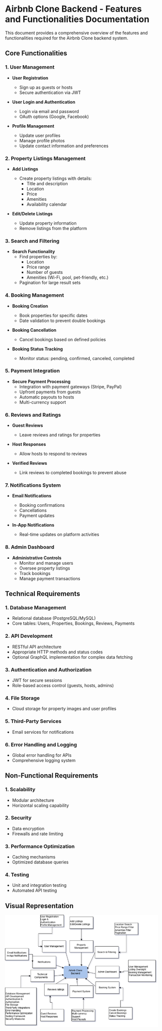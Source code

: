 # Airbnb Clone Backend - Features and Functionalities Documentation

This document provides a comprehensive overview of the features and functionalities required for the Airbnb Clone backend system.

## Core Functionalities

### 1. User Management
- **User Registration**
  - Sign up as guests or hosts
  - Secure authentication via JWT
  
- **User Login and Authentication**
  - Login via email and password
  - OAuth options (Google, Facebook)
  
- **Profile Management**
  - Update user profiles
  - Manage profile photos
  - Update contact information and preferences

### 2. Property Listings Management
- **Add Listings**
  - Create property listings with details:
    - Title and description
    - Location
    - Price
    - Amenities
    - Availability calendar
    
- **Edit/Delete Listings**
  - Update property information
  - Remove listings from the platform

### 3. Search and Filtering
- **Search Functionality**
  - Find properties by:
    - Location
    - Price range
    - Number of guests
    - Amenities (Wi-Fi, pool, pet-friendly, etc.)
  - Pagination for large result sets

### 4. Booking Management
- **Booking Creation**
  - Book properties for specific dates
  - Date validation to prevent double bookings
  
- **Booking Cancellation**
  - Cancel bookings based on defined policies
  
- **Booking Status Tracking**
  - Monitor status: pending, confirmed, canceled, completed

### 5. Payment Integration
- **Secure Payment Processing**
  - Integration with payment gateways (Stripe, PayPal)
  - Upfront payments from guests
  - Automatic payouts to hosts
  - Multi-currency support

### 6. Reviews and Ratings
- **Guest Reviews**
  - Leave reviews and ratings for properties
  
- **Host Responses**
  - Allow hosts to respond to reviews
  
- **Verified Reviews**
  - Link reviews to completed bookings to prevent abuse

### 7. Notifications System
- **Email Notifications**
  - Booking confirmations
  - Cancellations
  - Payment updates
  
- **In-App Notifications**
  - Real-time updates on platform activities

### 8. Admin Dashboard
- **Administrative Controls**
  - Monitor and manage users
  - Oversee property listings
  - Track bookings
  - Manage payment transactions

## Technical Requirements

### 1. Database Management
- Relational database (PostgreSQL/MySQL)
- Core tables: Users, Properties, Bookings, Reviews, Payments

### 2. API Development
- RESTful API architecture
- Appropriate HTTP methods and status codes
- Optional GraphQL implementation for complex data fetching

### 3. Authentication and Authorization
- JWT for secure sessions
- Role-based access control (guests, hosts, admins)

### 4. File Storage
- Cloud storage for property images and user profiles

### 5. Third-Party Services
- Email services for notifications

### 6. Error Handling and Logging
- Global error handling for APIs
- Comprehensive logging system

## Non-Functional Requirements

### 1. Scalability
- Modular architecture
- Horizontal scaling capability

### 2. Security
- Data encryption
- Firewalls and rate limiting

### 3. Performance Optimization
- Caching mechanisms
- Optimized database queries

### 4. Testing
- Unit and integration testing
- Automated API testing

## Visual Representation
![Airbnb Clone Backend Features](./airbnb_clone_backend_features.png)